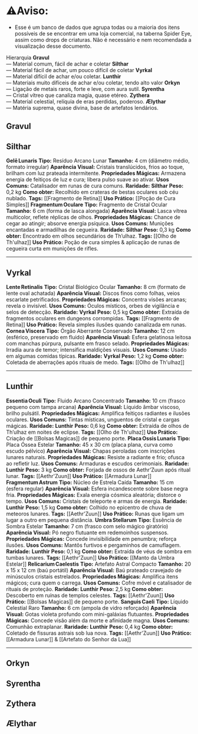 # ⚠️Aviso: 

- Esse é um banco de dados que agrupa todas ou a maioria dos itens possíveis de se encontrar em uma loja comercial, na taberna Spider Eye, assim como drops de criaturas. Não é necessário e nem recomendada a visualização desse documento.


Hierarquia
	**Gravul**  
	— Material comum, fácil de achar e coletar
	**Silthar**  
	— Material fácil de achar, um pouco difícil de coletar
	**Vyrkal**  
	— Material difícil de achar e/ou coletar.
	**Lunthir**  
	— Materiais muito difíceis de achar e/ou coletar, tendo alto valor
	**Orkyn**  
	— Ligação de metais raros, forte e leve, com aura sutil.
	**Syrentha**  
	— Cristal vítreo que canaliza magia, quase etéreo.
	**Zythera**  
	— Material celestial, relíquia de eras perdidas, poderoso.
	**Ælythar**  
	— Matéria suprema, quase divina, base de artefatos lendários.

## Gravul

## Silthar
**Gelē Lunaris**
	**Tipo:** Resíduo Arcano Lunar
	**Tamanho:** 4 cm (diâmetro médio, formato irregular)
	**Aparência Visual:** Cristais translúcidos, frios ao toque, brilham com luz prateada intermitente.
	**Propriedades Mágicas:** Armazena energia de feitiços de luz e cura; libera pulso suave ao ativar.
	**Usos Comuns:** Catalisador em runas de cura comuns.
	**Raridade:** **Silthar**
	**Peso:** 0,2 kg
	**Como obter:** Recolhido em crateras de bestas oculares sob céu nublado.
	**Tags:** [[Fragmento de Retina]]
	**Uso Prático:** [[Poção de Cura Simples]]
**Fragmentum Oculare**
	**Tipo:** Fragmento de Cristal Ocular
	**Tamanho:** 6 cm (forma de lasca alongada)
	**Aparência Visual:** Lasca vítrea multicolor, reflete réplicas de olhos.
	**Propriedades Mágicas:** Chance de cegar ao atingir; absorve energia psíquica.
	**Usos Comuns:** Munições encantadas e armadilhas de cegueira.
	**Raridade:** **Silthar**
	**Peso:** 0,3 kg
	**Como obter:** Encontrado em olhos secundários de Th’ulhaz.
	**Tags:** [[Olho de Th'ulhaz]]
	**Uso Prático:** Poção de cura simples & aplicação de runas de cegueira curta em munições de rifles.

---
## Vyrkal
**Lente Retinalis**
	**Tipo:** Cristal Biológico Ocular
	**Tamanho:** 8 cm (formato de lente oval achatada)
	**Aparência Visual:** Discos finos como folhas, veios escarlate petrificados.
	**Propriedades Mágicas:** Concentra visões arcanas; revela o invisível.
	**Usos Comuns:** Óculos místicos, orbes de vigilância e selos de detecção.
	**Raridade:** **Vyrkal**
	**Peso:** 0,5 kg
	**Como obter:** Extraída de fragmentos oculares em dungeons corrompidas.
	**Tags:** [[Fragmento de Retina]]
	**Uso Prático:** Revela simples ilusões quando canalizada em runas.
**Cornea Viscera**
	**Tipo:** Órgão Aberrante Conservado
	**Tamanho:** 12 cm (esférico, preservado em fluido)
	**Aparência Visual:** Esfera gelatinosa leitosa com manchas púrpura, pulsante em frasco selado.
	**Propriedades Mágicas:** Irradia aura de temor; intensifica maldições visuais.
	**Usos Comuns:** Usado em algumas comidas típicas.
	**Raridade:** **Vyrkal**
	**Peso:** 1,2 kg
	**Como obter:** Coletada de aberrações após rituais de medo.
	**Tags:** [[Olho de Th'ulhaz]]

---
## Lunthir
**Essentia Oculi**
	**Tipo:** Fluido Arcano Concentrado
	**Tamanho:** 10 cm (frasco pequeno com tampa arcana)
	**Aparência Visual:** Líquido âmbar viscoso, brilho pulsátil.
	**Propriedades Mágicas:** Amplifica feitiços radiantes e ilusões oculares.
	**Usos Comuns:** Tintas místicas, unguentos de cristal e cargas mágicas.
	**Raridade:** **Lunthir**
	**Peso:** 0,6 kg
	**Como obter:** Extraída de olhos de Th’ulhaz em noites de eclipse.
	**Tags:** [[Olho de Th'ulhaz]]
	**Uso Prático:** Criação de [[Bolsas Magicas]] de pequeno porte.
**Placa Ossis Lunaris**
	**Tipo:** Placa Óssea Estelar
	**Tamanho:** 45 x 30 cm (placa plana, curva como escudo pélvico)
	**Aparência Visual:** Chapas peroladas com inscrições lunares naturais.
	**Propriedades Mágicas:** Resiste a radiante e frio; ofusca ao refletir luz.
	**Usos Comuns:** Armaduras e escudos cerimoniais.
	**Raridade:** **Lunthir**
	**Peso:** 3 kg
	**Como obter:** Forjada de ossos de Aethr’Zuun após ritual lunar.
	**Tags:** [[Aethr'Zuun]]
	**Uso Prático:** [[Armadura Lunar]]
**Fragmentum Astrum**
	**Tipo:** Núcleo de Estrela Caída
	**Tamanho:** 15 cm (esfera regular)
	**Aparência Visual:** Esfera incandescente sobre base negra fria.
	**Propriedades Mágicas:** Exala energia cósmica aleatória; distorce o tempo.
	**Usos Comuns:** Cristais de teleporte e armas de energia.
	**Raridade:** **Lunthir**
	**Peso:** 1,5 kg
	**Como obter:** Colhido no epicentro de chuva de meteoros lunares.
	**Tags:** [[Aethr'Zuun]]
	**Uso Prático:** Runas que ligam um lugar a outro em pequena distância.
**Umbra Stellarum**
	**Tipo:** Essência de Sombra Estelar
	**Tamanho:** 7 cm (frasco com selo mágico giratório)
	**Aparência Visual:** Pó negro flutuante em redemoinhos suspensos.
	**Propriedades Mágicas:** Concede invisibilidade em penumbra; reforça ilusões.
	**Usos Comuns:** Mantôs furtivos e pergaminhos de camuflagem.
	**Raridade:** **Lunthir**
	**Peso:** 0,1 kg
	**Como obter:** Extraída de véus de sombra em tumbas lunares.
	**Tags:** [[Aethr'Zuun]]
	**Uso Prático:** [[Manto da Umbra Estelar]]
**Relicarium Caelestis**
	**Tipo:** Artefato Astral Compacto
	**Tamanho:** 20 x 15 x 12 cm (baú portátil)
	**Aparência Visual:** Baú prateado cravejado de minúsculos cristais estrelados.
	**Propriedades Mágicas:** Amplifica itens mágicos; cura quem o carrega.
	**Usos Comuns:** Cofre móvel e catalisador de rituais de proteção.
	**Raridade:** **Lunthir**
	**Peso:** 2,5 kg
	**Como obter:** Descoberto em ruínas de templos celestes.
	**Tags:** [[Aethr'Zuun]]
	**Uso Prático:** [[Bolsas Magicas]] de pequeno porte.
**Sanguis Caeli**
	**Tipo:** Líquido Celestial Raro
	**Tamanho:** 6 cm (ampola de vidro reforçado)
	**Aparência Visual:** Gotas violeta profundo com mini-galáxias flutuantes.
	**Propriedades Mágicas:** Concede visão além da morte e afinidade magna.
	**Usos Comuns:** Comunhão extraplanar.
	**Raridade:** **Lunthir**
	**Peso:** 0,4 kg
	**Como obter:** Coletado de fissuras astrais sob lua nova.
	**Tags:** [[Aethr'Zuun]]
	**Uso Prático:** [[Armadura Lunar]] & [[Artefato do Senhor da Lua]]

---
## Orkyn
## Syrentha
## Zythera
## Ælythar